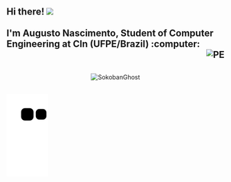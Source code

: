 <!--
//### Hi there! 👋
**AugustoNasc/AugustoNasc** is a ✨ _special_ ✨ repository because its `README.md` (this file) appears on your GitHub profile.

Here are some ideas to get you started:

- 🔭 I’m currently working on ...
- 🌱 I’m currently learning ...
- 👯 I’m looking to collaborate on ...
- 🤔 I’m looking for help with ...
- 💬 Ask me about ...
- 📫 How to reach me: ...
- 😄 Pronouns: ...
- ⚡ Fun fact: ...
-->
<h2 align="left">
 <abc>
    <br>Hi there! <img src="https://user-images.githubusercontent.com/42378118/110234147-e3259600-7f4e-11eb-95be-0c4047144dea.gif" width="30"><br>
    <br> I'm Augusto Nascimento, Student of Computer Engineering at CIn (UFPE/Brazil) :computer:<br>
    <img align="right" alt="PE" src="https://www.gifs-animados.net/bandeira/bandeira_pernambuco.gif">
    
  <br>
  </abc>
</h2> 

## 
<p align="center">
    <img align="center" alt="SokobanGhost" src="https://media.giphy.com/media/xcBg6iDmOYrtQrvgJM/giphy.gif">
    
</p>
  
##
  
![Snake Animation](https://raw.githubusercontent.com/rafaballerini/rafaballerini/8082840dd4c64b2b8df9e2dc23b1730bbf0c0e73/github-contribution-grid-snake.svg)

## 
